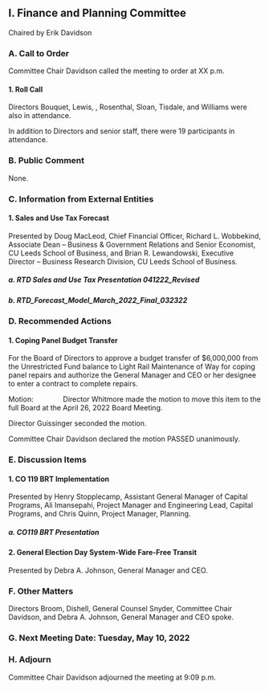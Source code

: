## I. Finance and Planning Committee

Chaired by Erik Davidson

### A. Call to Order

Committee Chair Davidson called the meeting to order at XX p.m.

#### 1. Roll Call

Directors Bouquet, Lewis, , Rosenthal, Sloan, Tisdale, and Williams were also in attendance.

In addition to Directors and senior staff, there were 19 participants in attendance.

### B. Public Comment

None.

### C. Information from External Entities

#### 1. Sales and Use Tax Forecast

Presented by Doug MacLeod, Chief Financial Officer, Richard L. Wobbekind, Associate Dean – Business & Government Relations and Senior Economist, CU Leeds School of Business, and Brian R. Lewandowski, Executive Director – Business Research Division, CU Leeds School of Business.

##### a. RTD Sales and Use Tax Presentation 041222_Revised

##### b. RTD_Forecast_Model_March_2022_Final_032322

### D. Recommended Actions

#### 1. Coping Panel Budget Transfer

For the Board of Directors to approve a budget transfer of $6,000,000 from the Unrestricted Fund balance to Light Rail Maintenance of Way for coping panel repairs and authorize the General Manager and CEO or her designee to enter a contract to complete repairs.

Motion:               Director Whitmore made the motion to move this item to the full Board at the April 26, 2022 Board Meeting.

Director Guissinger seconded the motion.

Committee Chair Davidson declared the motion PASSED unanimously.

### E. Discussion Items

#### 1. CO 119 BRT Implementation

Presented by Henry Stopplecamp, Assistant General Manager of Capital Programs, Ali Imansepahi, Project Manager and Engineering Lead, Capital Programs, and Chris Quinn, Project Manager, Planning.

##### a. CO119 BRT Presentation

#### 2. General Election Day System-Wide Fare-Free Transit

Presented by Debra A. Johnson, General Manager and CEO.

### F. Other Matters

Directors Broom, Dishell, General Counsel Snyder, Committee Chair Davidson, and Debra A. Johnson, General Manager and CEO spoke.

### G. Next Meeting Date: Tuesday, May 10, 2022

### H. Adjourn

Committee Chair Davidson adjourned the meeting at 9:09 p.m.